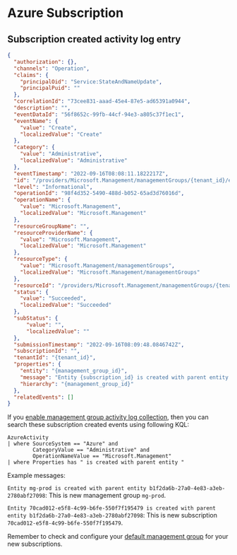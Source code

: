 # Azure Subscription

## Subscription created activity log entry

```json
{
  "authorization": {},
  "channels": "Operation",
  "claims": {
    "principalOid": "Service:StateAndNameUpdate",
    "principalPuid": ""
  },
  "correlationId": "73cee831-aaad-45e4-87e5-ad65391a0944",
  "description": "",
  "eventDataId": "56f8652c-99fb-44cf-94e3-a805c37f1ec1",
  "eventName": {
    "value": "Create",
    "localizedValue": "Create"
  },
  "category": {
    "value": "Administrative",
    "localizedValue": "Administrative"
  },
  "eventTimestamp": "2022-09-16T08:08:11.1822217Z",
  "id": "/providers/Microsoft.Management/managementGroups/{tenant_id}/events/56f8652c-99fb-44cf-94e3-a805c37f1ec1/ticks/637989124911822217",
  "level": "Informational",
  "operationId": "98f4d352-5490-488d-b052-65ad3d76016d",
  "operationName": {
    "value": "Microsoft.Management",
    "localizedValue": "Microsoft.Management"
  },
  "resourceGroupName": "",
  "resourceProviderName": {
    "value": "Microsoft.Management",
    "localizedValue": "Microsoft.Management"
  },
  "resourceType": {
    "value": "Microsoft.Management/managementGroups",
    "localizedValue": "Microsoft.Management/managementGroups"
  },
  "resourceId": "/providers/Microsoft.Management/managementGroups/{tenant_id}",
  "status": {
    "value": "Succeeded",
    "localizedValue": "Succeeded"
  },
  "subStatus": {
      "value": "",
      "localizedValue": ""
  },
  "submissionTimestamp": "2022-09-16T08:09:48.0846742Z",
  "subscriptionId": "",
  "tenantId": "{tenant_id}",
  "properties": {
    "entity": "{management_group_id}",
    "message": "Entity {subscription_id} is created with parent entity {management_group_id}",
    "hierarchy": "{management_group_id}"
  },
  "relatedEvents": []
}
```

If you [enable management group activity log collection](https://github.com/JanneMattila/api-examples/blob/master/arm/management-group.http),
then you can search these subscription created events using following KQL:

```kql
AzureActivity 
| where SourceSystem == "Azure" and 
        CategoryValue == "Administrative" and 
        OperationNameValue == "Microsoft.Management"
| where Properties has " is created with parent entity "
```

Example messages:

`Entity mg-prod is created with parent entity b1f2da6b-27a0-4e83-a3eb-2780abf27098`:
This is new management group `mg-prod`.

`Entity 70cad012-e5f8-4c99-b6fe-550f7f195479 is created with parent entity b1f2da6b-27a0-4e83-a3eb-2780abf27098`:
This is new subscription `70cad012-e5f8-4c99-b6fe-550f7f195479`.

Remember to check and configure your [default management group](https://learn.microsoft.com/en-us/azure/governance/management-groups/how-to/protect-resource-hierarchy#setting---default-management-group)
for your new subscriptions.
